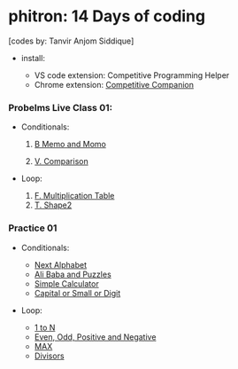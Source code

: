 # phitron: 14 Days of coding

[codes by: Tanvir Anjom Siddique]

- install:

  - VS code extension: Competitive Programming Helper
  - Chrome extension: [Competitive Companion](https://chromewebstore.google.com/detail/competitive-companion/cjnmckjndlpiamhfimnnjmnckgghkjbl)

### Probelms Live Class 01:

- Conditionals:

  1. [B Memo and Momo](https://codeforces.com/group/MWSDmqGsZm/contest/326175/problem/B)

  2. [V. Comparison](https://codeforces.com/group/MWSDmqGsZm/contest/219158/problem/V)

- Loop:
  1. [F. Multiplication Table](https://codeforces.com/group/MWSDmqGsZm/contest/219432/problem/F)
  2. [T. Shape2](https://codeforces.com/group/MWSDmqGsZm/contest/219432/problem/T)

### Practice 01

- Conditionals:

  - [Next Alphabet](https://codeforces.com/group/MWSDmqGsZm/contest/326175/problem/C)
  - [Ali Baba and Puzzles](https://codeforces.com/group/MWSDmqGsZm/contest/326175/problem/D)
  - [Simple Calculator](https://codeforces.com/group/MWSDmqGsZm/contest/219158/problem/C)
  - [Capital or Small or Digit](https://codeforces.com/group/MWSDmqGsZm/contest/219158/problem/M)

- Loop:
  - [1 to N](https://codeforces.com/group/MWSDmqGsZm/contest/219432/problem/A)
  - [Even, Odd, Positive and Negative](https://codeforces.com/group/MWSDmqGsZm/contest/219432/problem/C)
  - [MAX](https://codeforces.com/group/MWSDmqGsZm/contest/219432/problem/E)
  - [Divisors](https://codeforces.com/group/MWSDmqGsZm/contest/219432/problem/K)
